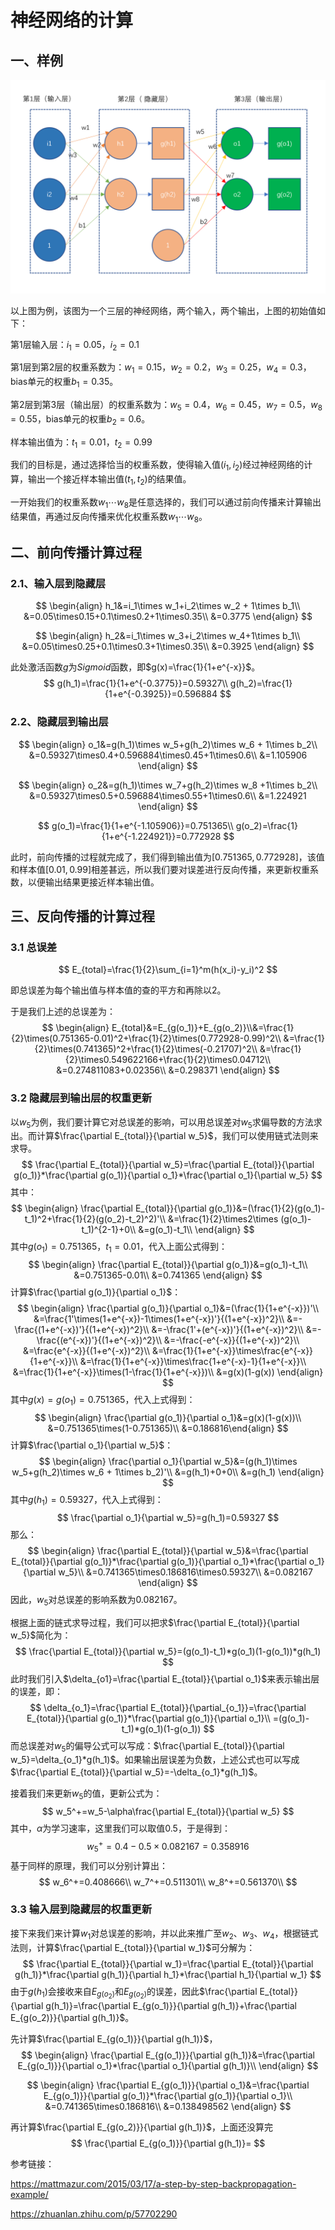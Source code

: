# 神经网络的计算

## 一、样例

![神经网络的计算](神经网络的计算.assets/神经网络的计算.png)

以上图为例，该图为一个三层的神经网络，两个输入，两个输出，上图的初始值如下：

第1层输入层：$i_1 = 0.05，i_2 = 0.1$

第1层到第2层的权重系数为：$w_1=0.15，w_2=0.2，w_3=0.25，w_4=0.3$，bias单元的权重$b_1=0.35$。

第2层到第3层（输出层）的权重系数为：$w_5=0.4，w_6=0.45，w_7=0.5，w_8=0.55$，bias单元的权重$b_2=0.6$。

样本输出值为：$t_1=0.01，t_2=0.99$

我们的目标是，通过选择恰当的权重系数，使得输入值$(i_1, i_2)$经过神经网络的计算，输出一个接近样本输出值$(t_1,t_2)$的结果值。

一开始我们的权重系数$w_1\cdots w_8$是任意选择的，我们可以通过前向传播来计算输出结果值，再通过反向传播来优化权重系数$w_1\cdots w_8$。

## 二、前向传播计算过程

### 2.1、输入层到隐藏层

$$
\begin{align}
h_1&=i_1\times w_1+i_2\times w_2 + 1\times b_1\\
&=0.05\times0.15+0.1\times0.2+1\times0.35\\
&=0.3775
\end{align}
$$

$$
\begin{align}
h_2&=i_1\times w_3+i_2\times w_4+1\times b_1\\
&=0.05\times0.25+0.1\times0.3+1\times0.35\\
&=0.3925
\end{align}
$$

此处激活函数$g$为$Sigmoid$函数，即$g(x)=\frac{1}{1+e^{-x}}$。
$$
g(h_1)=\frac{1}{1+e^{-0.3775}}=0.59327\\
g(h_2)=\frac{1}{1+e^{-0.3925}}=0.596884
$$

### 2.2、隐藏层到输出层

$$
\begin{align}
o_1&=g(h_1)\times w_5+g(h_2)\times w_6 + 1\times b_2\\
&=0.59327\times0.4+0.596884\times0.45+1\times0.6\\
&=1.105906
\end{align}
$$

$$
\begin{align}
o_2&=g(h_1)\times w_7+g(h_2)\times w_8 +1\times b_2\\
&=0.59327\times0.5+0.596884\times0.55+1\times0.6\\
&=1.224921
\end{align}
$$

$$
g(o_1)=\frac{1}{1+e^{-1.105906}}=0.751365\\
g(o_2)=\frac{1}{1+e^{-1.224921}}=0.772928
$$



此时，前向传播的过程就完成了，我们得到输出值为$[0.751365, 0.772928]$，该值和样本值$[0.01, 0.99]$相差甚远，所以我们要对误差进行反向传播，来更新权重系数，以便输出结果更接近样本输出值。

## 三、反向传播的计算过程

### 3.1 总误差

$$
E_{total}=\frac{1}{2}\sum_{i=1}^m(h(x_i)-y_i)^2
$$

即总误差为每个输出值与样本值的查的平方和再除以2。

于是我们上述的总误差为：
$$
\begin{align}
E_{total}&=E_{g(o_1)}+E_{g(o_2)}\\&=\frac{1}{2}\times(0.751365-0.01)^2+\frac{1}{2}\times(0.772928-0.99)^2\\
&=\frac{1}{2}\times(0.741365)^2+\frac{1}{2}\times(-0.21707)^2\\
&=\frac{1}{2}\times0.549622166+\frac{1}{2}\times0.04712\\
&=0.274811083+0.02356\\
&=0.298371
\end{align}
$$


### 3.2 隐藏层到输出层的权重更新

以$w_5$为例，我们要计算它对总误差的影响，可以用总误差对$w_5$求偏导数的方法求出。而计算$\frac{\partial E_{total}}{\partial w_5}$，我们可以使用链式法则来求导。
$$
\frac{\partial E_{total}}{\partial w_5}=\frac{\partial E_{total}}{\partial g(o_1)}*\frac{\partial g(o_1)}{\partial o_1}*\frac{\partial o_1}{\partial w_5}
$$
其中：
$$
\begin{align}
\frac{\partial E_{total}}{\partial g(o_1)}&=(\frac{1}{2}(g(o_1)-t_1)^2+\frac{1}{2}(g(o_2)-t_2)^2)'\\
&=\frac{1}{2}\times2\times (g(o_1)-t_1)^{2-1}+0\\
&=g(o_1)-t_1\\
\end{align}
$$
其中$g(o_1)=0.751365$，$t_1=0.01$，代入上面公式得到：
$$
\begin{align}
\frac{\partial E_{total}}{\partial g(o_1)}&=g(o_1)-t_1\\
&=0.751365-0.01\\
&=0.741365
\end{align}
$$
计算$\frac{\partial g(o_1)}{\partial o_1}$：
$$
\begin{align}
\frac{\partial g(o_1)}{\partial o_1}&=(\frac{1}{1+e^{-x}})'\\
&=\frac{1'\times(1+e^{-x})-1\times(1+e^{-x})'}{(1+e^{-x})^2}\\
&=-\frac{(1+e^{-x})'}{(1+e^{-x})^2}\\
&=-\frac{1'+(e^{-x})'}{(1+e^{-x})^2}\\
&=-\frac{(e^{-x})'}{(1+e^{-x})^2}\\
&=-\frac{-e^{-x}}{(1+e^{-x})^2}\\
&=\frac{e^{-x}}{(1+e^{-x})^2}\\
&=\frac{1}{1+e^{-x}}\times\frac{e^{-x}}{1+e^{-x}}\\
&=\frac{1}{1+e^{-x}}\times\frac{1+e^{-x}-1}{1+e^{-x}}\\
&=\frac{1}{1+e^{-x}}\times(1-\frac{1}{1+e^{-x}})\\
&=g(x)(1-g(x))
\end{align}
$$
其中$g(x)=g(o_1)=0.751365$，代入上式得到：
$$
\begin{align}
\frac{\partial g(o_1)}{\partial o_1}&=g(x)(1-g(x))\\
&=0.751365\times(1-0.751365)\\
&=0.186816\end{align}
$$
计算$\frac{\partial o_1}{\partial w_5}$：
$$
\begin{align}
\frac{\partial o_1}{\partial w_5}&=(g(h_1)\times w_5+g(h_2)\times w_6 + 1\times b_2)'\\
&=g(h_1)+0+0\\
&=g(h_1)
\end{align}
$$
其中$g(h_1)=0.59327$，代入上式得到：
$$
\frac{\partial o_1}{\partial w_5}=g(h_1)=0.59327
$$
那么：
$$
\begin{align}
\frac{\partial E_{total}}{\partial w_5}&=\frac{\partial E_{total}}{\partial g(o_1)}*\frac{\partial g(o_1)}{\partial o_1}*\frac{\partial o_1}{\partial w_5}\\
&=0.741365\times0.186816\times0.59327\\
&=0.082167
\end{align}
$$
因此，$w_5$对总误差的影响系数为0.082167。

根据上面的链式求导过程，我们可以把求$\frac{\partial E_{total}}{\partial w_5}$简化为：
$$
\frac{\partial E_{total}}{\partial w_5}=(g(o_1)-t_1)*g(o_1)(1-g(o_1))*g(h_1)
$$
此时我们引入$\delta_{o1}=\frac{\partial E_{total}}{\partial o_1}$来表示输出层的误差，即：
$$
\delta_{o_1}=\frac{\partial E_{total}}{\partial_{o_1}}=\frac{\partial E_{total}}{\partial g(o_1)}*\frac{\partial g(o_1)}{\partial o_1}\\
=(g(o_1)-t_1)*g(o_1)(1-g(o_1))
$$
而总误差对$w_5$的偏导公式可以写成：$\frac{\partial E_{total}}{\partial w_5}=\delta_{o_1}*g(h_1)$。如果输出层误差为负数，上述公式也可以写成$\frac{\partial E_{total}}{\partial w_5}=-\delta_{o_1}*g(h_1)$。

接着我们来更新$w_5$的值，更新公式为：
$$
w_5^+=w_5-\alpha\frac{\partial E_{total}}{\partial w_5}
$$
其中，$\alpha$为学习速率，这里我们可以取值0.5，于是得到：
$$
w_5^+=0.4-0.5\times0.082167=0.358916
$$
基于同样的原理，我们可以分别计算出：
$$
w_6^+=0.408666\\
w_7^+=0.511301\\
w_8^+=0.561370\\
$$

### 3.3 输入层到隐藏层的权重更新

接下来我们来计算$w_1$对总误差的影响，并以此来推广至$w_2、w_3、w_4$，根据链式法则，计算$\frac{\partial E_{total}}{\partial w_1}$可分解为：
$$
\frac{\partial E_{total}}{\partial w_1}=\frac{\partial E_{total}}{\partial g(h_1)}*\frac{\partial g(h_1)}{\partial h_1}*\frac{\partial h_1}{\partial w_1}
$$
由于$g(h_1)$会接收来自$E_{g(o_2)}$和$E_{g(o_2)}$的误差，因此$\frac{\partial E_{total}}{\partial g(h_1)}=\frac{\partial E_{g(o_1)}}{\partial g(h_1)}+\frac{\partial E_{g(o_2)}}{\partial g(h_1)}$。

先计算$\frac{\partial E_{g(o_1)}}{\partial g(h_1)}$，
$$
\begin{align}
\frac{\partial E_{g(o_1)}}{\partial g(h_1)}&=\frac{\partial E_{g(o_1)}}{\partial o_1}*\frac{\partial o_1}{\partial g(h_1)}\\
\end{align}
$$

$$
\begin{align}
\frac{\partial E_{g(o_1)}}{\partial o_1}&=\frac{\partial E_{g(o_1)}}{\partial g(o_1)}*\frac{\partial g(o_1)}{\partial o_1}\\
&=0.741365\times0.186816\\
&=0.138498562
\end{align}
$$

再计算$\frac{\partial E_{g(o_2)}}{\partial g(h_1)}$，上面还没算完
$$
\frac{\partial E_{g(o_1)}}{\partial g(h_1)}=
$$




参考链接：

https://mattmazur.com/2015/03/17/a-step-by-step-backpropagation-example/

https://zhuanlan.zhihu.com/p/57702290